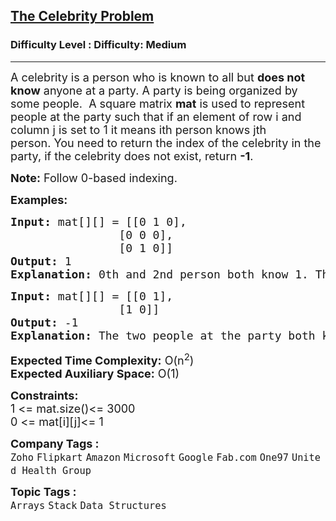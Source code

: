 <h2><a href="https://www.geeksforgeeks.org/problems/the-celebrity-problem/1?page=1&category=Stack&difficulty=Medium,Hard&sprint=94ade6723438d94ecf0c00c3937dad55&sprint=94ade6723438d94ecf0c00c3937dad55&sortBy=submissions">The Celebrity Problem</a></h2><h3>Difficulty Level : Difficulty: Medium</h3><hr><div class="problems_problem_content__Xm_eO"><p><span style="font-size: 18px;">A celebrity is a person who is known to all but <strong>does not know</strong> anyone at a party. A party is being organized by some people.&nbsp; </span><span style="font-size: 18px;">A square matrix <strong>mat</strong> is used to represent people at the party such that if an element of row i and column j is set to 1 it means ith person knows jth person.&nbsp;</span><span style="font-size: 18px;">You need to return the index of the celebrity in the party, if the celebrity does not exist, return&nbsp;</span><strong style="font-size: 18px;">-1</strong><span style="font-size: 18px;">.</span></p>
<p><span style="font-size: 18px;"><strong>Note:</strong> Follow 0-based indexing.</span></p>
<p><strong><span style="font-size: 18px;">Examples:</span></strong></p>
<pre><span style="font-size: 18px;"><strong>Input: </strong>mat[][] = [[0 1 0],
                [0 0 0], 
                [0 1 0]]
<strong>Output:</strong> 1
<strong>Explanation: </strong>0th and 2nd person both know 1. Therefore, 1 is the celebrity. </span></pre>
<pre><span style="font-size: 18px;"><strong>Input: </strong>mat[][] = [[0 1],
                [1 0]]
<strong>Output:</strong> -1
<strong>Explanation: </strong>The two people at the party both know each other. None of them is a celebrity.</span></pre>
<p><span style="font-size: 18px;"><strong>Expected Time Complexity:</strong> O(n<sup>2</sup>)<br><strong>Expected Auxiliary Space:</strong> O(1)</span></p>
<p><span style="font-size: 18px;"><strong>Constraints:</strong><br>1 &lt;= mat.size()&lt;= 3000<br>0 &lt;= mat[i][j]&lt;= 1</span></p></div><p><span style=font-size:18px><strong>Company Tags : </strong><br><code>Zoho</code>&nbsp;<code>Flipkart</code>&nbsp;<code>Amazon</code>&nbsp;<code>Microsoft</code>&nbsp;<code>Google</code>&nbsp;<code>Fab.com</code>&nbsp;<code>One97</code>&nbsp;<code>United Health Group</code>&nbsp;<br><p><span style=font-size:18px><strong>Topic Tags : </strong><br><code>Arrays</code>&nbsp;<code>Stack</code>&nbsp;<code>Data Structures</code>&nbsp;